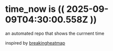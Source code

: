 # time_now is (( 2025-09-09T04:30:00.558Z ))

an automated repo that shows the currnent time

inspired by [breakingheatmap](https://github.com/breakingheatmap/breakingheatmap)